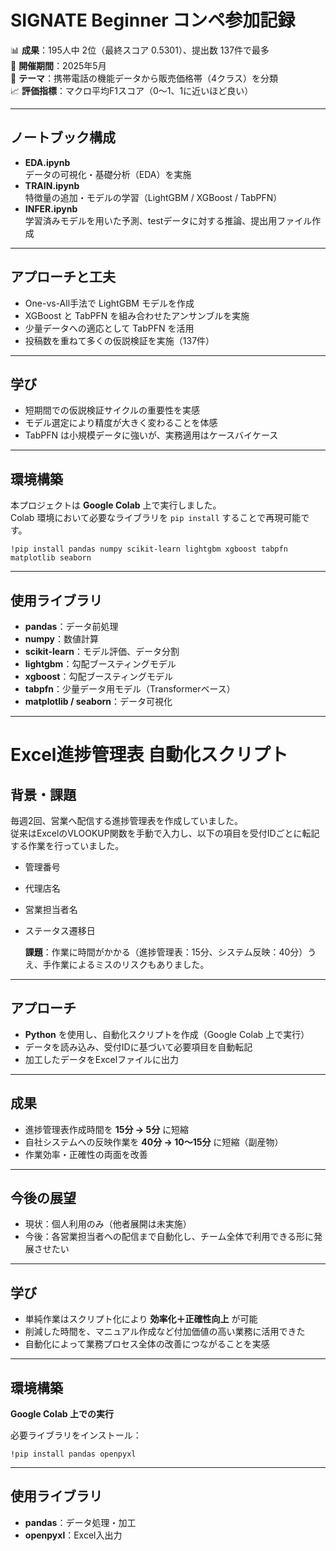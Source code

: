 # SIGNATE Beginner コンペ参加記録

📊 **成果**：195人中 2位（最終スコア 0.5301）、提出数 137件で最多\
📅 **開催期間**：2025年5月\
📍 **テーマ**：携帯電話の機能データから販売価格帯（4クラス）を分類\
📈 **評価指標**：マクロ平均F1スコア（0～1、1に近いほど良い）

---
## ノートブック構成
* **EDA.ipynb**\
  データの可視化・基礎分析（EDA）を実施
* **TRAIN.ipynb**\
  特徴量の追加・モデルの学習（LightGBM / XGBoost / TabPFN）
* **INFER.ipynb**\
  学習済みモデルを用いた予測、testデータに対する推論、提出用ファイル作成
---
## アプローチと工夫
* One-vs-All手法で LightGBM モデルを作成
* XGBoost と TabPFN を組み合わせたアンサンブルを実施
* 少量データへの適応として TabPFN を活用
* 投稿数を重ねて多くの仮説検証を実施（137件）
---
## 学び
* 短期間での仮説検証サイクルの重要性を実感
* モデル選定により精度が大きく変わることを体感
* TabPFN は小規模データに強いが、実務適用はケースバイケース
---
## 環境構築
本プロジェクトは **Google Colab** 上で実行しました。\
Colab 環境において必要なライブラリを `pip install` することで再現可能です。
```
!pip install pandas numpy scikit-learn lightgbm xgboost tabpfn matplotlib seaborn
```
---
## 使用ライブラリ
* **pandas**：データ前処理
* **numpy**：数値計算
* **scikit-learn**：モデル評価、データ分割
* **lightgbm**：勾配ブースティングモデル
* **xgboost**：勾配ブースティングモデル
* **tabpfn**：少量データ用モデル（Transformerベース）
* **matplotlib / seaborn**：データ可視化
---
# Excel進捗管理表 自動化スクリプト

## 背景・課題
毎週2回、営業へ配信する進捗管理表を作成していました。\
従来はExcelのVLOOKUP関数を手動で入力し、以下の項目を受付IDごとに転記する作業を行っていました。
* 管理番号
* 代理店名
* 営業担当者名
* ステータス遷移日

  **課題**：作業に時間がかかる（進捗管理表：15分、システム反映：40分）うえ、手作業によるミスのリスクもありました。
---
## アプローチ
* **Python** を使用し、自動化スクリプトを作成（Google Colab 上で実行）
* データを読み込み、受付IDに基づいて必要項目を自動転記
* 加工したデータをExcelファイルに出力
---
## 成果
* 進捗管理表作成時間を **15分 → 5分** に短縮
* 自社システムへの反映作業を **40分 → 10〜15分** に短縮（副産物）
* 作業効率・正確性の両面を改善
---
## 今後の展望
* 現状：個人利用のみ（他者展開は未実施）
* 今後：各営業担当者への配信まで自動化し、チーム全体で利用できる形に発展させたい
---
## 学び
* 単純作業はスクリプト化により **効率化＋正確性向上** が可能
* 削減した時間を、マニュアル作成など付加価値の高い業務に活用できた
* 自動化によって業務プロセス全体の改善につながることを実感
---
## 環境構築
**Google Colab 上での実行**

必要ライブラリをインストール：
```
!pip install pandas openpyxl
```
---
## 使用ライブラリ
* **pandas**：データ処理・加工
* **openpyxl**：Excel入出力
